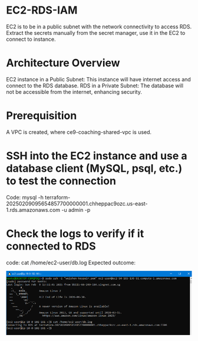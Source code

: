 # EC2-RDS-IAM
EC2 is to be in a public subnet with the network connectivity to access RDS. Extract the secrets manually from the secret manager, use it in the EC2 to connect to instance.

# Architecture Overview
EC2 instance in a Public Subnet: This instance will have internet access and connect to the RDS database.
RDS in a Private Subnet: The database will not be accessible from the internet, enhancing security.

# Prerequisition
A VPC is created, where ce9-coaching-shared-vpc is used.

# SSH into the EC2 instance and use a database client (MySQL, psql, etc.) to test the connection
Code:
mysql -h terraform-20250209095654857700000001.chheppac9ozc.us-east-1.rds.amazonaws.com -u admin -p


# Check the logs to verify if it connected to RDS
code:
cat /home/ec2-user/db.log
Expected outcome:

![alt text](image.png)

